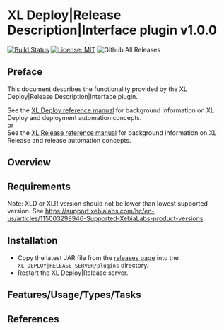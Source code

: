 # XL Deploy|Release Description|Interface plugin v1.0.0

[![Build Status][xld-wls-server-start-config-plugin-travis-image]][xld-wls-server-start-config-plugin-travis-url]
[![License: MIT][xld-wls-server-start-config-plugin-license-image]][xld-wls-server-start-config-plugin-license-url]
![Github All Releases][xld-wls-server-start-config-plugin-downloads-image]

[xld-wls-server-start-config-plugin-travis-image]: https://travis-ci.org/xebialabs-community/xld-wls-server-start-config-plugin.svg?branch=master
[xld-wls-server-start-config-plugin-travis-url]: https://travis-ci.org/xebialabs-community/xld-wls-server-start-config-plugin
[xld-wls-server-start-config-plugin-license-image]: https://img.shields.io/badge/License-MIT-yellow.svg
[xld-wls-server-start-config-plugin-license-url]: https://opensource.org/licenses/MIT
[xld-wls-server-start-config-plugin-downloads-image]: https://img.shields.io/github/downloads/xebialabs-community/xld-wls-server-start-config-plugin/total.svg

## Preface

This document describes the functionality provided by the XL Deploy|Release Description|Interface plugin.

See the [XL Deploy reference manual](https://docs.xebialabs.com/xl-deploy) for background information on XL Deploy and deployment automation concepts.  
or  
See the [XL Release reference manual](https://docs.xebialabs.com/xl-release) for background information on XL Release and release automation concepts.  

## Overview

## Requirements

Note:  XLD or XLR version should not be lower than lowest supported version.  See <https://support.xebialabs.com/hc/en-us/articles/115003299946-Supported-XebiaLabs-product-versions>.

## Installation

* Copy the latest JAR file from the [releases page](https://github.com/xebialabs-community/xld-wls-server-start-config-plugin/releases) into the `XL_DEPLOY|RELEASE_SERVER/plugins` directory.
* Restart the XL Deploy|Release server.

## Features/Usage/Types/Tasks

## References

